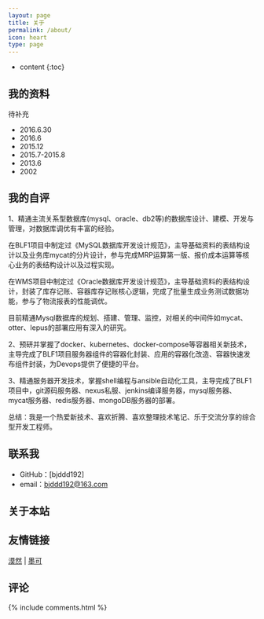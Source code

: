 ```yaml
---
layout: page
title: 关于
permalink: /about/
icon: heart
type: page
---
```


* content
{:toc}

## 我的资料	

待补充

* 2016.6.30  
* 2016.6  
* 2015.12  
* 2015.7-2015.8  
* 2013.6  
* 2002 

## 我的自评

1、精通主流关系型数据库(mysql、oracle、db2等)的数据库设计、建模、开发与管理，对数据库调优有丰富的经验。

在BLF1项目中制定过《MySQL数据库开发设计规范》，主导基础资料的表结构设计以及业务库mycat的分片设计，参与完成MRP运算第一版、报价成本运算等核心业务的表结构设计以及过程实现。

在WMS项目中制定过《Oracle数据库开发设计规范》，主导基础资料的表结构设计，封装了库存记账、容器库存记账核心逻辑，完成了批量生成业务测试数据功能，参与了物流报表的性能调优。

目前精通Mysql数据库的规划、搭建、管理、监控，对相关的中间件如mycat、otter、lepus的部署应用有深入的研究。

2、预研并掌握了docker、kubernetes、docker-compose等容器相关新技术，主导完成了BLF1项目服务器组件的容器化封装、应用的容器化改造、容器快速发布组件封装，为Devops提供了便捷的平台。

3、精通服务器开发技术，掌握shell编程与ansible自动化工具，主导完成了BLF1项目中，git源码服务器、nexus私服、jenkins编译服务器，mysql服务器、mycat服务器、redis服务器、mongoDB服务器的部署。

总结：我是一个热爱新技术、喜欢折腾、喜欢整理技术笔记、乐于交流分享的综合型开发工程师。



## 联系我

* GitHub：[bjddd192]
* email：bjddd192@163.com


## 关于本站


## 友情链接

[漠然](https://mritd.me/) \| [墨可](https://silencesk.github.io/)

## 评论

{% include comments.html %}

